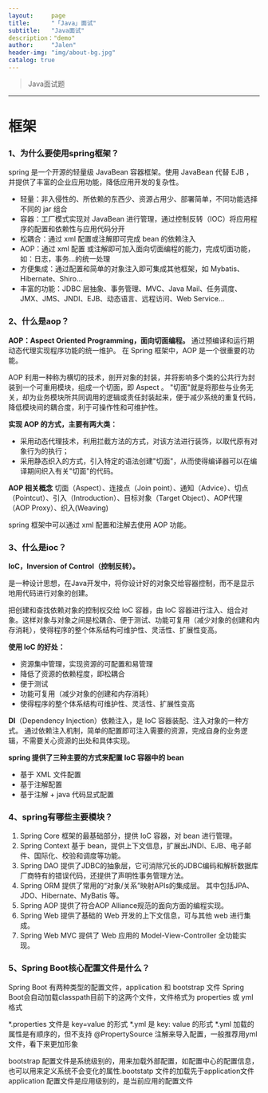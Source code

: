 ```yaml
---
layout:     page
title:      "「Java」面试"
subtitle:   "Java面试"
description："demo"
author:     "Jalen"
header-img: "img/about-bg.jpg"
catalog: true
---
```


> Java面试题

-----

# 框架

### 1、为什么要使用spring框架？

spring 是一个开源的轻量级 JavaBean 容器框架。使用 JavaBean 代替 EJB ，并提供了丰富的企业应用功能，降低应用开发的复杂性。

- 轻量：非入侵性的、所依赖的东西少、资源占用少、部署简单，不同功能选择不同的 jar 组合
- 容器：工厂模式实现对 JavaBean 进行管理，通过控制反转（IOC）将应用程序的配置和依赖性与应用代码分开
- 松耦合：通过 xml 配置或注解即可完成 bean 的依赖注入
- AOP：通过 xml 配置 或注解即可加入面向切面编程的能力，完成切面功能，如：日志，事务...的统一处理
- 方便集成：通过配置和简单的对象注入即可集成其他框架，如 Mybatis、Hibernate、Shiro...
- 丰富的功能：JDBC 层抽象、事务管理、MVC、Java Mail、任务调度、JMX、JMS、JNDI、EJB、动态语言、远程访问、Web Service... 

### 2、什么是aop？

**AOP：Aspect Oriented Programming，面向切面编程。**
通过预编译和运行期动态代理实现程序功能的统一维护。
在 Spring 框架中，AOP 是一个很重要的功能。

AOP 利用一种称为横切的技术，剖开对象的封装，并将影响多个类的公共行为封装到一个可重用模块，组成一个切面，即 Aspect 。
"切面"就是将那些与业务无关，却为业务模块所共同调用的逻辑或责任封装起来，便于减少系统的重复代码，降低模块间的耦合度，利于可操作性和可维护性。

 

**实现 AOP 的方式，主要有两大类：**

- 采用动态代理技术，利用拦截方法的方式，对该方法进行装饰，以取代原有对象行为的执行；
- 采用静态织入的方式，引入特定的语法创建"切面"，从而使得编译器可以在编译期间织入有关"切面"的代码。

 

**AOP 相关概念**
切面（Aspect）、连接点（Join point）、通知（Advice）、切点（Pointcut）、引入（Introduction）、目标对象（Target Object）、AOP代理（AOP Proxy）、织入(Weaving)

 

spring 框架中可以通过 xml 配置和注解去使用 AOP 功能。



### 3、什么是ioc？

**IoC，Inversion of Control（控制反转）。**

是一种设计思想，在Java开发中，将你设计好的对象交给容器控制，而不是显示地用代码进行对象的创建。 

把创建和查找依赖对象的控制权交给 IoC 容器，由 IoC 容器进行注入、组合对象。这样对象与对象之间是松耦合、便于测试、功能可复用（减少对象的创建和内存消耗），使得程序的整个体系结构可维护性、灵活性、扩展性变高。

 

**使用 IoC 的好处：**

- 资源集中管理，实现资源的可配置和易管理
- 降低了资源的依赖程度，即松耦合
- 便于测试
- 功能可复用（减少对象的创建和内存消耗）
- 使得程序的整个体系结构可维护性、灵活性、扩展性变高

 

**DI**（Dependency Injection）依赖注入，是 IoC 容器装配、注入对象的一种方式。
通过依赖注入机制，简单的配置即可注入需要的资源，完成自身的业务逻辑，不需要关心资源的出处和具体实现。

 

**spring 提供了三种主要的方式来配置 IoC 容器中的 bean**

- 基于 XML 文件配置
- 基于注解配置
- 基于注解 + java 代码显式配置



### 4、spring有哪些主要模块？

1. Spring Core
   框架的最基础部分，提供 IoC 容器，对 bean 进行管理。
2. Spring Context
   基于 bean，提供上下文信息，扩展出JNDI、EJB、电子邮件、国际化、校验和调度等功能。
3. Spring DAO
   提供了JDBC的抽象层，它可消除冗长的JDBC编码和解析数据库厂商特有的错误代码，还提供了声明性事务管理方法。
4. Spring ORM
   提供了常用的“对象/关系”映射APIs的集成层。 其中包括JPA、JDO、Hibernate、MyBatis 等。
5. Spring AOP
   提供了符合AOP Alliance规范的面向方面的编程实现。
6. Spring Web
   提供了基础的 Web 开发的上下文信息，可与其他 web 进行集成。
7. Spring Web MVC
   提供了 Web 应用的 Model-View-Controller 全功能实现。





### 5、Spring Boot核心配置文件是什么？

Spring Boot 有两种类型的配置文件，application 和 bootstrap 文件
Spring Boot会自动加载classpath目前下的这两个文件，文件格式为 properties 或 yml 格式

*.properties 文件是 key=value 的形式
*.yml 是 key: value 的形式
*.yml 加载的属性是有顺序的，但不支持 @PropertySource 注解来导入配置，一般推荐用yml文件，看下来更加形象

bootstrap 配置文件是系统级别的，用来加载外部配置，如配置中心的配置信息，也可以用来定义系统不会变化的属性.bootstatp 文件的加载先于application文件
application 配置文件是应用级别的，是当前应用的配置文件

